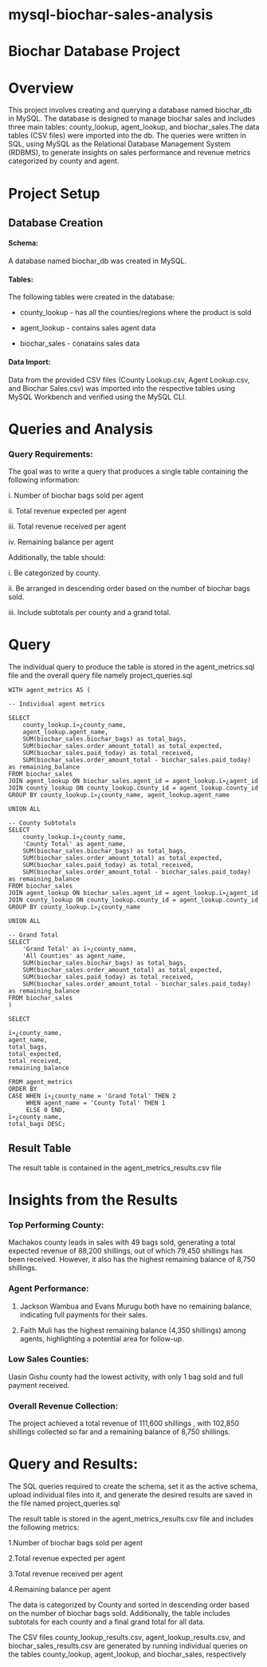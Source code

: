 # mysql-biochar-sales-analysis

# Biochar Database Project

# Overview

This project involves creating and querying a database named biochar_db in MySQL. The database is designed to manage biochar sales and includes three main tables: county_lookup, agent_lookup, and biochar_sales.The data tables (CSV files) were imported into the db. The queries were written in SQL, using MySQL as the Relational Database Management System (RDBMS), to generate insights on sales performance and revenue metrics categorized by county and agent.

# Project Setup

## Database Creation

#### Schema: 
A database named biochar_db was created in MySQL.

#### Tables: 
The following tables were created in the database:

- county_lookup - has all the counties/regions where the product is sold

- agent_lookup - contains sales agent data

- biochar_sales - conatains sales data

#### Data Import:
Data from the provided CSV files (County Lookup.csv, Agent Lookup.csv, and Biochar Sales.csv) was imported into the respective tables using MySQL Workbench and verified using the MySQL CLI.

# Queries and Analysis

 ### Query Requirements:

The goal was to write a query that produces a single table containing the following information:

 i. Number of biochar bags sold per agent

 ii. Total revenue expected per agent

 iii. Total revenue received per agent

 iv. Remaining balance per agent

Additionally, the table should:

i. Be categorized by county.

ii. Be arranged in descending order based on the number of biochar bags sold.

iii. Include subtotals per county and a grand total.

# Query
The individual query to produce the table is stored in the agent_metrics.sql file and the overall query file namely project_queries.sql

    WITH agent_metrics AS (  

    -- Individual agent metrics
  
    SELECT 
        county_lookup.ï»¿county_name,
        agent_lookup.agent_name,
        SUM(biochar_sales.biochar_bags) as total_bags,
        SUM(biochar_sales.order_amount_total) as total_expected,
        SUM(biochar_sales.paid_today) as total_received,
        SUM(biochar_sales.order_amount_total - biochar_sales.paid_today) as remaining_balance
    FROM biochar_sales 
    JOIN agent_lookup ON biochar_sales.agent_id = agent_lookup.ï»¿agent_id
    JOIN county_lookup ON county_lookup.county_id = agent_lookup.county_id
    GROUP BY county_lookup.ï»¿county_name, agent_lookup.agent_name

    UNION ALL
    
    -- County Subtotals
    SELECT 
        county_lookup.ï»¿county_name,
        'County Total' as agent_name,
        SUM(biochar_sales.biochar_bags) as total_bags,
        SUM(biochar_sales.order_amount_total) as total_expected,
        SUM(biochar_sales.paid_today) as total_received,
        SUM(biochar_sales.order_amount_total - biochar_sales.paid_today) as remaining_balance
    FROM biochar_sales 
    JOIN agent_lookup ON biochar_sales.agent_id = agent_lookup.ï»¿agent_id
    JOIN county_lookup ON county_lookup.county_id = agent_lookup.county_id
    GROUP BY county_lookup.ï»¿county_name

    UNION ALL
    
    -- Grand Total
    SELECT 
        'Grand Total' as ï»¿county_name,
        'All Counties' as agent_name,
        SUM(biochar_sales.biochar_bags) as total_bags,
        SUM(biochar_sales.order_amount_total) as total_expected,
        SUM(biochar_sales.paid_today) as total_received,
        SUM(biochar_sales.order_amount_total - biochar_sales.paid_today) as remaining_balance
    FROM biochar_sales 
    )
    
    SELECT 

    ï»¿county_name,
    agent_name,
    total_bags,
    total_expected,
    total_received,
    remaining_balance
    
    FROM agent_metrics
    ORDER BY 
    CASE WHEN ï»¿county_name = 'Grand Total' THEN 2
         WHEN agent_name = 'County Total' THEN 1
         ELSE 0 END,
    ï»¿county_name,
    total_bags DESC;

## Result Table
The result table is contained in the agent_metrics_results.csv file


# Insights from the Results

### Top Performing County:

Machakos county leads in sales with 49 bags sold, generating a total expected revenue of 88,200 shillings, out of which 79,450 shillings has been received. However, it also has the highest remaining balance of 8,750 shillings.

### Agent Performance:

1. Jackson Wambua and Evans Murugu both have no remaining balance, indicating full payments for their sales.

2. Faith Muli has the highest remaining balance (4,350 shillings) among agents, highlighting a potential area for follow-up.

### Low Sales Counties:

Uasin Gishu county had the lowest activity, with only 1 bag sold and full payment received.

### Overall Revenue Collection:

The project achieved a total revenue of 111,600 shillings , with 102,850 shillings collected so far and a remaining balance of 8,750 shillings.

# Query and Results:

The SQL queries required to create the schema, set it as the active schema, upload individual files into it, and generate the desired results are saved in the file named project_queries.sql

The result table is stored in the agent_metrics_results.csv file and includes the following metrics:

1.Number of biochar bags sold per agent

2.Total revenue expected per agent

3.Total revenue received per agent

4.Remaining balance per agent

The data is categorized by County and sorted in descending order based on the number of biochar bags sold. 
Additionally, the table includes subtotals for each county and a final grand total for all data.

The CSV files county_lookup_results.csv, agent_lookup_results.csv, and biochar_sales_results.csv are generated by running individual queries on the tables county_lookup, agent_lookup, and biochar_sales, respectively
